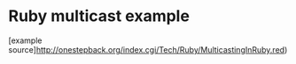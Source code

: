 # Ruby multicast example

[example source]http://onestepback.org/index.cgi/Tech/Ruby/MulticastingInRuby.red)
